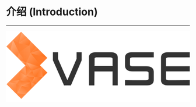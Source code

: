 # 介绍 (Introduction)
***

![Jvase](https://raw.githubusercontent.com/focci/asset/master/img/logo-wall.png)
